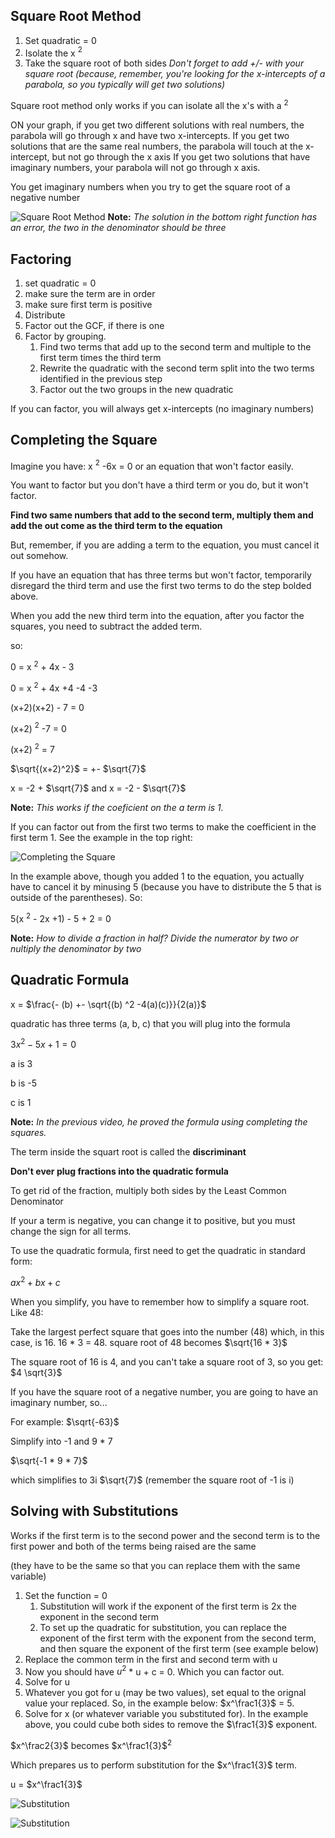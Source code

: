 ## Square Root Method

1. Set quadratic = 0
2. Isolate the x $^2$
3. Take the square root of both sides
*Don't forget to add +/- with your square root (because, remember, you're looking for the x-intercepts of a parabola, so you typically will get two solutions)*

Square root method only works if you can isolate all the x's with a $^2$ 

ON your graph, if you get two different solutions with real numbers, the parabola will go through x and have two x-intercepts.
If you get two solutions that are the same real numbers, the parabola will touch at the x-intercept, but not go through the x axis
If you get two solutions that have imaginary numbers, your parabola will not go through x axis. 

You get imaginary numbers when you try to get the square root of a negative number

![Square Root Method](squ-root-meth.png)
**Note:** *The solution in the bottom right function has an error, the two in the denominator should be three*


## Factoring

1. set quadratic = 0
2. make sure the term are in order
3. make sure first term is positive
4. Distribute
5. Factor out the GCF, if there is one
6. Factor by grouping.
   1. Find two terms that add up to the second term and multiple to the first term times the third term
   2. Rewrite the quadratic with the second term split into the two terms identified in the previous step
   3. Factor out the two groups in the new quadratic 

 If you can factor, you will always get x-intercepts (no imaginary numbers)

## Completing the Square

Imagine you have: x $^2$ -6x = 0 or an equation that won't factor easily. 

You want to factor but you don't have a third term or you do, but it won't factor.  

**Find two same numbers that add to the second term, multiply them and add the out come as the third term to the equation**

But, remember, if you are adding a term to the equation, you must cancel it out somehow. 

If you have an equation that has three terms but won't factor, temporarily disregard the third term and use the first two terms to do the step bolded above. 

When you add the new third term into the equation, after you factor the squares, you need to subtract the added term. 

so: 

0 = x $^2$ + 4x - 3

0 = x $^2$ + 4x +4 -4 -3 

(x+2)(x+2) - 7 = 0

(x+2) $^2$ -7 = 0 

(x+2) $^2$  = 7 

$\sqrt{(x+2)^2}$ = +- $\sqrt{7}$

x = -2 + $\sqrt{7}$ and x = -2 - $\sqrt{7}$

**Note:** *This works if the coeficient on the a term is 1.*

If you can factor out from the first two terms to make the coefficient in the first term 1.  See the example in the top right: 

![Completing the Square](comp-square.png)

In the example above, though you added 1 to the equation, you actually have to cancel it by minusing 5 (because you have to distribute the 5 that is outside of the parentheses). So: 

5(x $^2$ - 2x +1) - 5 + 2 = 0

**Note:** *How to divide a fraction in half?  Divide the numerator by two or nultiply the denominator by two*

## Quadratic Formula

x = $\frac{- (b) +- \sqrt{(b) ^2 -4(a)(c)}}{2(a)}$

quadratic has three terms (a, b, c) that you will plug into the formula

$3x ^2 - 5x +1 = 0$

a is 3

b is -5

c is 1

**Note:** *In the previous video, he proved the formula using completing the squares.*

The term inside the squart root is called the **discriminant**

**Don't ever plug fractions into the quadratic formula**

To get rid of the fraction, multiply both sides by the Least Common Denominator 

If your a term is negative, you can change it to positive, but you must change the sign for all terms. 

To use the quadratic formula, first need to get the quadratic in standard form:

$ax ^2 + bx + c$

When you simplify, you have to remember how to simplify a square root.  Like 48: 

Take the largest perfect square that goes into the number (48) which, in this case, is 16.  16 * 3 = 48.  square root of 48 becomes $\sqrt{16 * 3}$

The square root of 16 is 4, and you can't take a square root of 3, so you get: $4 \sqrt{3}$

If you have the square root of a negative number, you are going to have an imaginary number, so...

For example: $\sqrt{-63}$

Simplify into -1 and 9 * 7 

$\sqrt{-1 * 9 * 7}$

which simplifies to 3i $\sqrt{7}$ (remember the square root of -1 is i)

## Solving with Substitutions 

Works if the first term is to the second power and the second term is to the first power and both of the terms being raised are the same 

(they have to be the same so that you can replace them with the same variable)

1. Set the function = 0
   1. Substitution will work if the exponent of the first term is 2x the exponent in the second term
   2. To set up the quadratic for substitution, you can replace the exponent of the first term with the exponent from the second term, and then square the exponent of the first term (see example below)
2. Replace the common term in the first and second term with u
3. Now you should have $u^2$ * u + c = 0.  Which you can factor out. 
4. Solve for u
5. Whatever you got for u (may be two values), set equal to the orignal value your replaced.  So, in the example below: $x^\frac1{3}$ = 5. 
6. Solve for x (or whatever variable you substituted for). In the example above, you could cube both sides to remove the $\frac1{3}$ exponent. 

$x^\frac2{3}$ becomes $x^\frac1{3}$$^2$  

Which prepares us to perform substitution for the $x^\frac1{3}$ term. 

u = $x^\frac1{3}$

![Substitution](substitution.png)


![Substitution](substitution2.png)